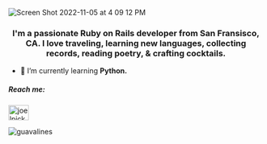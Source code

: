 ![Screen Shot 2022-11-05 at 4 09 12 PM](https://user-images.githubusercontent.com/100665876/200145959-a59b79ba-23dd-4297-bf85-95c3ef43c0df.jpeg)

<h3 align="center"> I'm a passionate Ruby on Rails developer from San Fransisco, CA. I love traveling, learning new languages, collecting records, reading poetry, & crafting cocktails.</h3>

- 🌱 I’m currently learning **Python.**
<h5 align="left">Reach me:</h5>
<a href="https://linkedin.com/in/joelpickell" target="blank"><img align="center" src="https://raw.githubusercontent.com/rahuldkjain/github-profile-readme-generator/master/src/images/icons/Social/linked-in-alt.svg" alt="joelpickell" height="30" width="40" /></a>
</p>
<p><img align="center" src="https://github-readme-stats.vercel.app/api/top-langs?username=guavalines&theme=merko&show_icons=true&locale=en&layout=compact" alt="guavalines" /></p>





